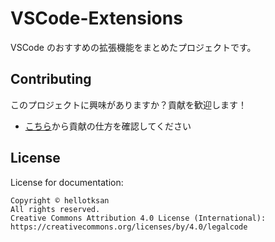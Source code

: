 <!--

Copyright © hellotksan
All rights reserved.
Creative Commons Attribution 4.0 License (International): https://creativecommons.org/licenses/by/4.0/legalcode

-->

# VSCode-Extensions

VSCode のおすすめの拡張機能をまとめたプロジェクトです。

## Contributing

このプロジェクトに興味がありますか？貢献を歓迎します！

- [こちら](CONTRIBUTING.md)から貢献の仕方を確認してください

## License

License for documentation:

    Copyright © hellotksan
    All rights reserved.
    Creative Commons Attribution 4.0 License (International): https://creativecommons.org/licenses/by/4.0/legalcode
